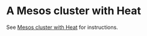 A Mesos cluster with Heat
=========================

See [Mesos cluster with Heat](http://docs.openstack.org/developer/magnum/userguide.html#mesos) for instructions.
